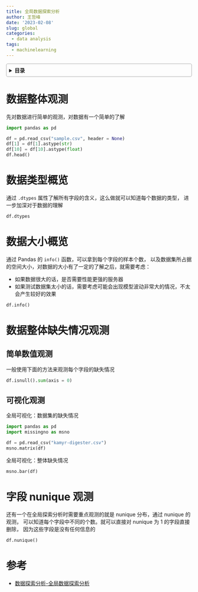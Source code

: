```yaml
---
title: 全局数据探索分析
author: 王哲峰
date: '2023-02-08'
slug: global
categories:
  - data analysis
tags:
  - machinelearning
---
```


<style>
details {
    border: 1px solid #aaa;
    border-radius: 4px;
    padding: .5em .5em 0;
}
summary {
    font-weight: bold;
    margin: -.5em -.5em 0;
    padding: .5em;
}
details[open] {
    padding: .5em;
}
details[open] summary {
    border-bottom: 1px solid #aaa;
    margin-bottom: .5em;
}
</style>

<details><summary>目录</summary><p>

- [数据整体观测](#数据整体观测)
- [数据类型概览](#数据类型概览)
- [数据大小概览](#数据大小概览)
- [数据整体缺失情况观测](#数据整体缺失情况观测)
  - [简单数值观测](#简单数值观测)
  - [可视化观测](#可视化观测)
- [字段 nunique 观测](#字段-nunique-观测)
- [参考](#参考)
</p></details><p></p>

# 数据整体观测

先对数据进行简单的观测，对数据有一个简单的了解

```python
import pandas as pd

df = pd.read_csv("sample.csv", header = None)
df[1] = df[1].astype(str)
df[10] = df[10].astype(float)
df.head()
```

# 数据类型概览

通过 `.dtypes` 属性了解所有字段的含义，这么做就可以知道每个数据的类型，
进一步加深对于数据的理解

```python
df.dtypes
```

# 数据大小概览

通过 Pandas 的 `info()` 函数，可以拿到每个字段的样本个数，
以及数据集所占据的空间大小，对数据的大小有了一定的了解之后，就需要考虑：

* 如果数据很大的话，是否需要性能更强的服务器
* 如果测试数据集太小的话，需要考虑可能会出现模型波动非常大的情况，不太会产生较好的效果

```python
df.info()
```

# 数据整体缺失情况观测

## 简单数值观测

一般使用下面的方法来观测每个字段的缺失情况

```python
df.isnull().sum(axis = 0)
```

## 可视化观测

全局可视化：数据集的缺失情况

```python
import pandas as pd
import missingno as msno

df = pd.read_csv("kamyr-digester.csv")
msno.matrix(df)
```

全局可视化：整体缺失情况

```python
msno.bar(df)
```

# 字段 nunique 观测

还有一个在全局探索分析时需要重点观测的就是 nunique 分布，通过 nunique 的观测，
可以知道每个字段中不同的个数。就可以直接对 nunique 为 1 的字段直接删除，
因为这些字段是没有任何信息的

```python
df.nunique()
```

# 参考

* [数据探索分析-全局数据探索分析](https://mp.weixin.qq.com/s?__biz=Mzk0NDE5Nzg1Ng==&mid=2247493165&idx=1&sn=6ac408ad026e963cd1f68c2fb94d3b59&chksm=c32affa2f45d76b45815114992e9aa51f735fbccef89dae9d0fd65e5928a011c639bb1436772&scene=21#wechat_redirect)


